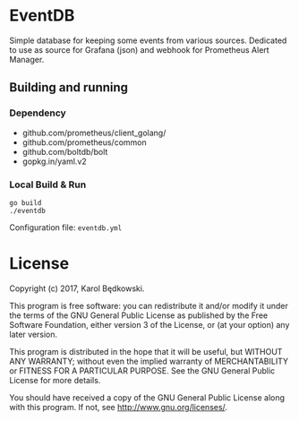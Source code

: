 # EventDB

Simple database for keeping some events from various sources.
Dedicated to use as source for Grafana (json) and webhook for
Prometheus Alert Manager.


## Building and running

### Dependency

* github.com/prometheus/client_golang/
* github.com/prometheus/common
* github.com/boltdb/bolt
* gopkg.in/yaml.v2


### Local Build & Run

    go build
    ./eventdb

Configuration file: `eventdb.yml`


# License
Copyright (c) 2017, Karol Będkowski.

This program is free software: you can redistribute it and/or modify
it under the terms of the GNU General Public License as published by
the Free Software Foundation, either version 3 of the License, or
(at your option) any later version.

This program is distributed in the hope that it will be useful,
but WITHOUT ANY WARRANTY; without even the implied warranty of
MERCHANTABILITY or FITNESS FOR A PARTICULAR PURPOSE.  See the
GNU General Public License for more details.

You should have received a copy of the GNU General Public License
along with this program.  If not, see <http://www.gnu.org/licenses/>.

